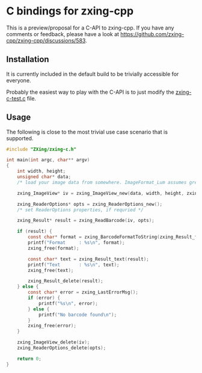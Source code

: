 # C bindings for zxing-cpp

This is a preview/proposal for a C-API to zxing-cpp. If you have any comments or feedback, please have a look at https://github.com/zxing-cpp/zxing-cpp/discussions/583.

## Installation

It is currently included in the default build to be trivially accessible for everyone.

Probably the easiest way to play with the C-API is to just modify the [zxing-c-test.c](https://github.com/zxing-cpp/zxing-cpp/blob/master/wrappers/c/zxing-c-test.c) file.

## Usage

The following is close to the most trivial use case scenario that is supported.

```c
#include "ZXing/zxing-c.h"

int main(int argc, char** argv)
{
	int width, height;
	unsigned char* data;
	/* load your image data from somewhere. ImageFormat_Lum assumes grey scale image data. */

	zxing_ImageView* iv = zxing_ImageView_new(data, width, height, zxing_ImageFormat_Lum, 0, 0);

	zxing_ReaderOptions* opts = zxing_ReaderOptions_new();
	/* set ReaderOptions properties, if requried */

	zxing_Result* result = zxing_ReadBarcode(iv, opts);

	if (result) {
		const char* format = zxing_BarcodeFormatToString(zxing_Result_format(result));
		printf("Format     : %s\n", format);
		zxing_free(format);

		const char* text = zxing_Result_text(result);
		printf("Text       : %s\n", text);
		zxing_free(text);

		zxing_Result_delete(result);
	} else {
		const char* error = zxing_LastErrorMsg();
		if (error) {
			printf("%s\n", error);
		} else {
			printf("No barcode found\n");
		}
		zxing_free(error);
	}

	zxing_ImageView_delete(iv);
	zxing_ReaderOptions_delete(opts);

	return 0;
}
```

